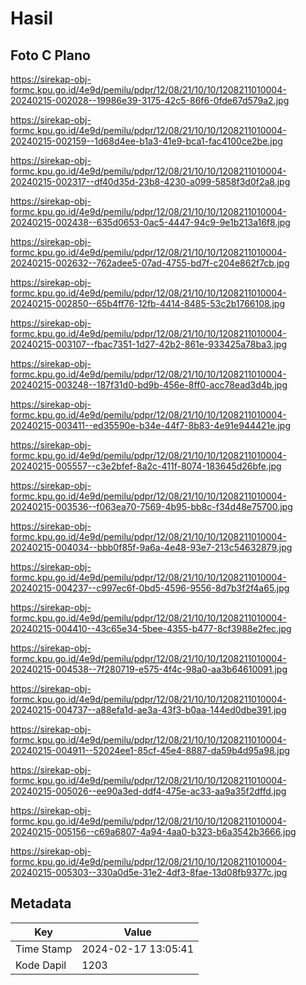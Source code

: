 # Hasil

## Foto C Plano

https://sirekap-obj-formc.kpu.go.id/4e9d/pemilu/pdpr/12/08/21/10/10/1208211010004-20240215-002028--19986e39-3175-42c5-86f6-0fde67d579a2.jpg

https://sirekap-obj-formc.kpu.go.id/4e9d/pemilu/pdpr/12/08/21/10/10/1208211010004-20240215-002159--1d68d4ee-b1a3-41e9-bca1-fac4100ce2be.jpg

https://sirekap-obj-formc.kpu.go.id/4e9d/pemilu/pdpr/12/08/21/10/10/1208211010004-20240215-002317--df40d35d-23b8-4230-a099-5858f3d0f2a8.jpg

https://sirekap-obj-formc.kpu.go.id/4e9d/pemilu/pdpr/12/08/21/10/10/1208211010004-20240215-002438--635d0653-0ac5-4447-94c9-9e1b213a16f8.jpg

https://sirekap-obj-formc.kpu.go.id/4e9d/pemilu/pdpr/12/08/21/10/10/1208211010004-20240215-002632--762adee5-07ad-4755-bd7f-c204e862f7cb.jpg

https://sirekap-obj-formc.kpu.go.id/4e9d/pemilu/pdpr/12/08/21/10/10/1208211010004-20240215-002850--65b4ff76-12fb-4414-8485-53c2b1766108.jpg

https://sirekap-obj-formc.kpu.go.id/4e9d/pemilu/pdpr/12/08/21/10/10/1208211010004-20240215-003107--fbac7351-1d27-42b2-861e-933425a78ba3.jpg

https://sirekap-obj-formc.kpu.go.id/4e9d/pemilu/pdpr/12/08/21/10/10/1208211010004-20240215-003248--187f31d0-bd9b-456e-8ff0-acc78ead3d4b.jpg

https://sirekap-obj-formc.kpu.go.id/4e9d/pemilu/pdpr/12/08/21/10/10/1208211010004-20240215-003411--ed35590e-b34e-44f7-8b83-4e91e944421e.jpg

https://sirekap-obj-formc.kpu.go.id/4e9d/pemilu/pdpr/12/08/21/10/10/1208211010004-20240215-005557--c3e2bfef-8a2c-411f-8074-183645d26bfe.jpg

https://sirekap-obj-formc.kpu.go.id/4e9d/pemilu/pdpr/12/08/21/10/10/1208211010004-20240215-003536--f063ea70-7569-4b95-bb8c-f34d48e75700.jpg

https://sirekap-obj-formc.kpu.go.id/4e9d/pemilu/pdpr/12/08/21/10/10/1208211010004-20240215-004034--bbb0f85f-9a6a-4e48-93e7-213c54632879.jpg

https://sirekap-obj-formc.kpu.go.id/4e9d/pemilu/pdpr/12/08/21/10/10/1208211010004-20240215-004237--c997ec6f-0bd5-4596-9556-8d7b3f2f4a65.jpg

https://sirekap-obj-formc.kpu.go.id/4e9d/pemilu/pdpr/12/08/21/10/10/1208211010004-20240215-004410--43c65e34-5bee-4355-b477-8cf3988e2fec.jpg

https://sirekap-obj-formc.kpu.go.id/4e9d/pemilu/pdpr/12/08/21/10/10/1208211010004-20240215-004538--7f280719-e575-4f4c-98a0-aa3b64610091.jpg

https://sirekap-obj-formc.kpu.go.id/4e9d/pemilu/pdpr/12/08/21/10/10/1208211010004-20240215-004737--a88efa1d-ae3a-43f3-b0aa-144ed0dbe391.jpg

https://sirekap-obj-formc.kpu.go.id/4e9d/pemilu/pdpr/12/08/21/10/10/1208211010004-20240215-004911--52024ee1-85cf-45e4-8887-da59b4d95a98.jpg

https://sirekap-obj-formc.kpu.go.id/4e9d/pemilu/pdpr/12/08/21/10/10/1208211010004-20240215-005026--ee90a3ed-ddf4-475e-ac33-aa9a35f2dffd.jpg

https://sirekap-obj-formc.kpu.go.id/4e9d/pemilu/pdpr/12/08/21/10/10/1208211010004-20240215-005156--c69a6807-4a94-4aa0-b323-b6a3542b3666.jpg

https://sirekap-obj-formc.kpu.go.id/4e9d/pemilu/pdpr/12/08/21/10/10/1208211010004-20240215-005303--330a0d5e-31e2-4df3-8fae-13d08fb9377c.jpg


## Metadata

| Key        | Value               |
| ---------- | ------------------- |
| Time Stamp | 2024-02-17 13:05:41 |
| Kode Dapil | 1203                |



